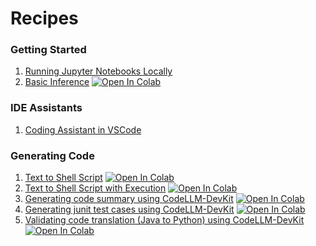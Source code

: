 # Recipes

### Getting Started
1. [Running Jupyter Notebooks Locally](Getting_Started_with_Jupyter_Locally/Getting_Started_with_Jupyter_Locally.md)
2. [Basic Inference](Getting_Started_with_Granite_Code.ipynb)
   <a target="_blank" href="https://colab.research.google.com/github/ibm-granite-community/granite-code-cookbook/blob/main/recipes/Getting_Started_with_Granite_Code.ipynb">
   <img src="https://colab.research.google.com/assets/colab-badge.svg" alt="Open In Colab"/>
   </a>

### IDE Assistants
1. [Coding Assistant in VSCode](Coding_Assistant_in_VSCode/Coding_Assistant_in_VSCode.ipynb)


### Generating Code
1. [Text to Shell Script](Text_to_Shell/Text_to_Shell.ipynb)
   <a target="_blank" href="https://colab.research.google.com/github/ibm-granite-community/granite-code-cookbook/blob/main/recipes/Text_to_Shell/Text_to_Shell.ipynb">
   <img src="https://colab.research.google.com/assets/colab-badge.svg" alt="Open In Colab"/>
   </a>
1. [Text to Shell Script with Execution](Text_to_Shell_Exec/Text_to_Shell_Exec.ipynb)
   <a target="_blank" href="https://colab.research.google.com/github/ibm-granite-community/granite-code-cookbook/blob/main/recipes/Text_to_Shell_Exec/Text_to_Shell_Exec.ipynb">
   <img src="https://colab.research.google.com/assets/colab-badge.svg" alt="Open In Colab"/>
   </a>
1. [Generating code summary using CodeLLM-DevKit](CodeLLM_DevKit/code_summarization.ipynb)
   <a target="_blank" href="https://colab.research.google.com/github/ibm-granite-community/granite-code-cookbook/blob/main/recipes/CodeLLM_DevKit/code_summarization.ipynb">
   <img src="https://colab.research.google.com/assets/colab-badge.svg" alt="Open In Colab"/>
   </a>
1. [Generating junit test cases using CodeLLM-DevKit](CodeLLM_DevKit/generate_unit_tests.ipynb)
   <a target="_blank" href="https://colab.research.google.com/github/ibm-granite-community/granite-code-cookbook/blob/main/recipes/CodeLLM_DevKit/generate_unit_tests.ipynb">
   <img src="https://colab.research.google.com/assets/colab-badge.svg" alt="Open In Colab"/>
   </a>
1. [Validating code translation (Java to Python) using CodeLLM-DevKit](CodeLLM_DevKit/validating_code_translation.ipynb)
    <a target="_blank" href="https://colab.research.google.com/github/ibm-granite-community/granite-code-cookbook/blob/main/recipes/CodeLLM_DevKit/validating_code_translation.ipynb">
   <img src="https://colab.research.google.com/assets/colab-badge.svg" alt="Open In Colab"/>
   </a>

